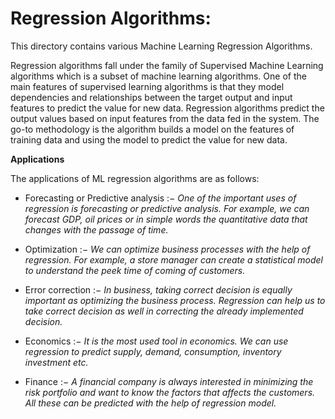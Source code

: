 # Regression Algorithms:
  
  
This directory contains various Machine Learning Regression Algorithms.





Regression algorithms fall under the family of Supervised Machine Learning algorithms which is a subset of machine learning algorithms. 
One of the main features of supervised learning algorithms is that they model dependencies and relationships between the target output and input features to predict the value for new data. 
Regression algorithms predict the output values based on input features from the data fed in the system. 
The go-to methodology is the algorithm builds a model on the features of training data and using the model to predict the value for new data.

**Applications**

The applications of ML regression algorithms are as follows:

  * Forecasting or Predictive analysis :−  *One of the important uses of regression is forecasting or predictive analysis. For example, we can forecast GDP, oil prices or in simple words the quantitative data that changes with the passage of time.*
  * Optimization :−  *We can optimize business processes with the help of regression. For example, a store manager can create a statistical model to understand the peek time of coming of customers.*

  * Error correction :−  *In business, taking correct decision is equally important as optimizing the business process. Regression can help us to take correct decision as well in correcting the already implemented decision.*

  * Economics :−  *It is the most used tool in economics. We can use regression to predict supply, demand, consumption, inventory investment etc.*

  * Finance :−  *A financial company is always interested in minimizing the risk portfolio and want to know the factors that affects the customers. All these can be predicted with the help of regression model.*

